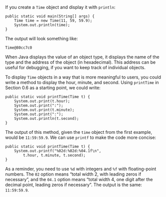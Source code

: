 If you create a `Time` object and display it with `println`:

```code
public static void main(String[] args) {
    Time time = new Time(11, 59, 59.9);
    System.out.println(time);
}
```


The output will look something like:

```code
Time@80cc7c0
```


When Java displays the value of an object type, it displays the name of the type and the address of the object (in hexadecimal).
This address can be useful for debugging, if you want to keep track of individual objects.

To display `Time` objects in a way that is more meaningful to users, you could write a method to display the hour, minute, and second.
Using `printTime` in Section 0.6 as a starting point, we could write:

```code
public static void printTime(Time t) {
    System.out.print(t.hour);
    System.out.print(":");
    System.out.print(t.minute);
    System.out.print(":");
    System.out.println(t.second);
}
```

The output of this method, given the `time` object from the first example, would be `11:59:59.9`.
We can use `printf` to make the code more concise:


```code
public static void printTime(Time t) {
    System.out.printf("%02d:%02d:%04.1f\n",
        t.hour, t.minute, t.second);
}
```

As a reminder, you need to use `%d` with integers and `%f` with floating-point numbers.
The `02` option means “total width 2, with leading zeros if necessary”, and the `04.1` option means “total width 4, one digit after the decimal point, leading zeros if necessary”.
The output is the same: `11:59:59.9`.